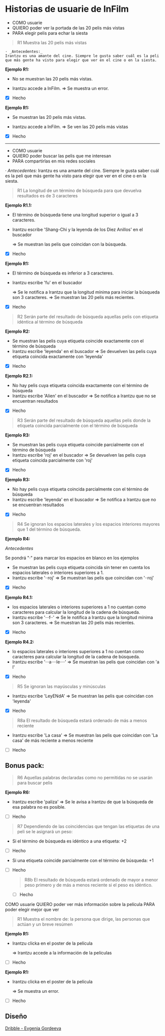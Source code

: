 # Historias de usuarie de InFilm

- COMO usuarie
- QUIERO poder ver la portada de las 20 pelis más vistas
- PARA elegir pelis para echar la siesta

> R1 Muestra las 20 pelis más vistas

    · _Antecedentes:_
    Irantzu es una amante del cine. Siempre le gusta saber cuál es la peli que más gente ha visto para elegir que ver en el cine o en la siesta.

**Ejemplo R1:**

- No se muestran las 20 pelis más vistas.

- Irantzu accede a InFilm. => Se muestra un error.

- [x] Hecho

**Ejemplo R1:**

- Se muestran las 20 pelis más vistas.

- Irantzu accede a InFilm. => Se ven las 20 pelis más vistas

- [x] Hecho

---

- COMO usuarie
- QUIERO poder buscar las pelis que me interesan
- PARA compartirlas en mis redes sociales

· _Antecedentes:_
Irantzu es una amante del cine. Siempre le gusta saber cuál es la peli que más gente ha visto para elegir que ver en el cine o en la siesta.

> R1 La longitud de un término de búsqueda para que devuelva resultados es de 3 caracteres

**Ejemplo R1.1:**

- El término de búsqueda tiene una longitud superior o igual a 3 caracteres.

- Irantzu escribe 'Shang-Chi y la leyenda de los Diez Anillos' en el buscador

  => Se muestran las pelis que coincidan con la búsqueda.

- [x] Hecho

**Ejemplo R1:**

- El término de búsqueda es inferior a 3 caracteres.
- Irantzu escribe 'fu' en el buscador

  => Se le notifica a Irantzu que la longitud mínima para iniciar la búsqueda son 3 caracteres.
  => Se muestran las 20 pelis más recientes.

- [x] Hecho

> R2 Serán parte del resultado de búsqueda aquellas pelis con etiqueta idéntica al término de búsqueda

**Ejemplo R2:**

- Se muestran las pelis cuya etiqueta coincide exactamente con el término de búsqueda
- Irantzu escribe 'leyenda' en el buscador
  => Se devuelven las pelis cuya etiqueta coincida exactamente con 'leyenda'

- [x] Hecho

**Ejemplo R2.1:**

- No hay pelis cuya etiqueta coincida exactamente con el término de búsqueda
- Irantzu escribe 'Alien' en el buscador
  => Se notifica a Irantzu que no se encuentran resultados

- [x] Hecho

> R3 Serán parte del resultado de búsqueda aquellas pelis donde la etiqueta coincida parcialmente con el término de búsqueda

**Ejemplo R3:**

- Se muestran las pelis cuya etiqueta coincide parcialmente con el término de búsqueda
- Irantzu escribe 'roj' en el buscador
  => Se devuelven las pelis cuya etiqueta coincida parcialmente con 'roj'

- [x] Hecho

**Ejemplo R3:**

- No hay pelis cuya etiqueta coincida parcialmente con el término de búsqueda
- Irantzu escribe 'leyenda' en el buscador
  => Se notifica a Irantzu que no se encuentran resultados

- [x] Hecho

> R4 Se ignoran los espacios laterales y los espacios interiores mayores que 1 del término de búsqueda.

**Ejemplo R4:**

_Antecedentes_

Se pondrá "·" para marcar los espacios en blanco en los ejemplos

- Se muestran las pelis cuya etiqueta coincida sin tener en cuenta los espacios laterales o interiores superiores a 1.
- Irantzu escribe '··roj'
  => Se muestran las pelis que coincidan con '··roj'

- [x] Hecho

**Ejemplo R4.1:**

- los espacios laterales o interiores superiores a 1 no cuentan como caracteres para calcular la longitud de la cadena de búsqueda.
- Irantzu escribe '···f··'
  => Se le notifica a Irantzu que la longitud mínima son 3 caracteres.
  => Se muestran las 20 pelis más recientes.

- [x] Hecho

**Ejemplo R4.2:**

- lo espacios laterales o interiores superiores a 1 no cuentan como caracteres para calcular la longitud de la cadena de búsqueda.
- Irantzu escribe '···a····le····'
  => Se muestran las pelis que coincidan con 'a l'

- [x] Hecho

> R5 Se ignoran las mayúsculas y minúsculas

- Irantzu escribe 'LeyENdA'
  => Se muestran las pelis que coincidan con 'leyenda'

- [x] Hecho

> R8a El resultado de búsqueda estará ordenado de más a menos reciente

- Irantzu escribe 'La casa'
  => Se muestran las pelis que coincidan con 'La casa' de más reciente a menos reciente

- [ ] Hecho

## Bonus pack:

> R6 Aquellas palabras declaradas como no permitidas no se usarán para buscar pelis

**Ejemplo R6:**

- Irantzu escribe 'paliza'
  => Se le avisa a Irantzu de que la búsqueda de esa palabra no es posible.

- [ ] Hecho

> R7 Dependiendo de las coincidencias que tengan las etiquetas de una peli se le asignará un peso:

- Si el término de búsqueda es idéntico a una etiqueta: +2
- [ ] Hecho

- Si una etiqueta coincide parcialmente con el término de búsqueda: +1

- [ ] Hecho

  > R8b El resultado de búsqueda estará ordenado de mayor a menor peso primero y de más a menos reciente si el peso es idéntico.

  - [ ] Hecho

COMO usuarie
QUIERO poder ver más información sobre la película
PARA poder elegir mejor que ver

> R1 Muestra el nombre de: la persona que dirige, las personas que actúan y un breve resúmen

**Ejemplo R1:**

- Irantzu clicka en el poster de la película

  => Irantzu accede a la información de la películas

- [ ] Hecho

**Ejemplo R1:**

- Irantzu clicka en el poster de la película

  => Se muestra un error.

- [ ] Hecho

## Diseño

[Dribble - Evgenia Gordeeva](https://dribbble.com/shots/9956355-SpeedyTV-Streaming-movie-search-engine-redesign/attachments/1991346?mode=media)
